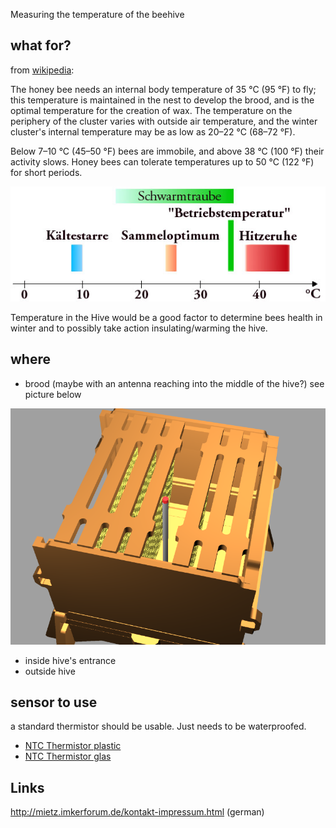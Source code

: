 Measuring the temperature of the beehive

## what for?

from
[wikipedia](http://en.wikipedia.org/wiki/Western_honey_bee#Thermoregulation):

The honey bee needs an internal body temperature of 35 °C (95 °F) to
fly; this temperature is maintained in the nest to develop the brood,
and is the optimal temperature for the creation of wax. The temperature
on the periphery of the cluster varies with outside air temperature, and
the winter cluster's internal temperature may be as low as 20–22 °C
(68–72 °F).

Below 7–10 °C (45–50 °F) bees are immobile, and above 38 °C (100 °F)
their activity slows. Honey bees can tolerate temperatures up to 50 °C
(122 °F) for short periods.

![Datei:BieneT.png](BieneT.png "Datei:BieneT.png")

Temperature in the Hive would be a good factor to determine bees health
in winter and to possibly take action insulating/warming the hive.

## where

  - brood (maybe with an antenna reaching into the middle of the hive?)
    see picture below

![miniatur](Antenna.png "miniatur")

  - inside hive's entrance
  - outside hive

## sensor to use

a standard thermistor should be usable. Just needs to be waterproofed.

  - [NTC Thermistor
    plastic](http://www.conrad.de/ce/de/product/557258/NTC-Thermistor-TTC05222JSY-30-125-C-Gehaeuseart-Radial-harzbeschichtet/?ref=detview1&rt=detview1&rb=1)
  - [NTC Thermistor
    glas](http://www.conrad.de/ce/de/product/557214/NTC-Thermistor-DHT0A204F4003SY-40-200-C-Gehaeuseart-Glasgehaeuse/?ref=detview1&rt=detview1&rb=1)

## Links

<http://mietz.imkerforum.de/kontakt-impressum.html> (german)